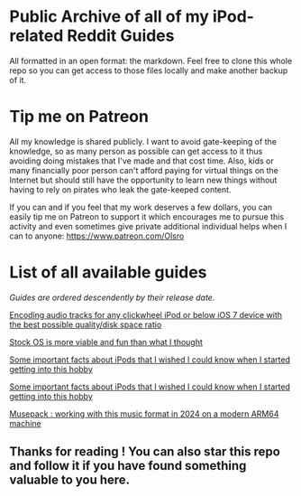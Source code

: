 # Public Archive of all of my iPod-related Reddit Guides
All formatted in an open format: the markdown. Feel free to clone this whole repo so you can get access to those files locally and make another backup of it.

# Tip me on Patreon
All my knowledge is shared publicly. I want to avoid gate-keeping of the knowledge, so as many person as possible can get access to it thus avoiding doing mistakes that I've made and that cost time. Also, kids or many financially poor person can't afford paying for virtual things on the Internet but should still have the opportunity to learn new things without having to rely on pirates who leak the gate-keeped content.

If you can and if you feel that my work deserves a few dollars, you can easily tip me on Patreon to support it which encourages me to pursue this activity and even sometimes give private additional individual helps when I can to anyone: https://www.patreon.com/Olsro

# List of all available guides
*Guides are ordered descendently by their release date.*

[Encoding audio tracks for any clickwheel iPod or below iOS 7 device with the best possible quality/disk space ratio](guides/encode-audio-tracks-oldapple.md)

[Stock OS is more viable and fun than what I thought](guides/stockos-moreviable-than-what-i-thought.md)

[Some important facts about iPods that I wished I could know when I started getting into this hobby](guides/some-important-facts-about-ipods.md)

[Some important facts about iPods that I wished I could know when I started getting into this hobby](guides/musepack-2024.md)

[Musepack : working with this music format in 2024 on a modern ARM64 machine](guides/iphone5-ios6-ultimate-music-player.md)

## Thanks for reading ! You can also star this repo and follow it if you have found something valuable to you here.
